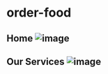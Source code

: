# order-food

## Home ![image](https://user-images.githubusercontent.com/68469907/106381530-72370f80-63df-11eb-8299-9e0c74e457f6.png)

## Our Services ![image](https://user-images.githubusercontent.com/68469907/106381584-d5c13d00-63df-11eb-9615-6a53c20b93aa.png)
